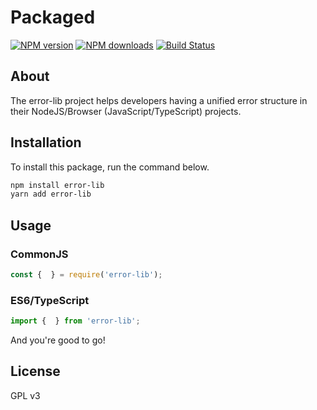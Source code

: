 # Packaged

[![NPM version][npm-image]](https://npmjs.org/package/error-lib)
[![NPM downloads][downloads-image]](https://npmjs.org/package/error-lib)
[![Build Status][github-actions-publish-npm-package]](https://github.com/DManavi/error_lib/actions/workflows/publish_npm_package.yml)

## About

The error-lib project helps developers having a unified error structure in their NodeJS/Browser (JavaScript/TypeScript) projects.

## Installation

To install this package, run the command below.


```sh
npm install error-lib
yarn add error-lib
```

## Usage

### CommonJS

```js
const {  } = require('error-lib');
```

### ES6/TypeScript

```js
import {  } from 'error-lib';
```

And you're good to go!

## License

GPL v3

[npm-image]: https://img.shields.io/npm/v/error-lib
[npm-url]: https://npmjs.org/package/error-lib
[github-actions-publish-npm-package]: https://github.com/DManavi/error_lib/actions/workflows/publish_npm_package.yml/badge.svg
[downloads-image]: https://img.shields.io/npm/dw/error-lib
[downloads-url]: https://npmjs.org/package/error-lib
